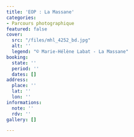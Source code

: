 ```yaml
---
title: 'EOP : La Massane'
categories:
- Parcours photographique
featured: false
cover:
  src: "/files/mhl_4252_bd.jpg"
  alt: ''
  legend: "© Marie-Hélène Labat - La Massane"
booking:
  state: ''
  period: ''
  dates: []
address:
  place: ''
  lat: ''
  lon: ''
informations:
  note: ''
  rdv: ''
gallery: []

---
```


